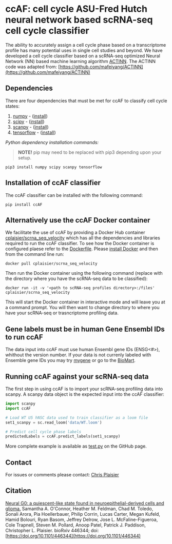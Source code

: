 # ccAF:  cell cycle ASU-Fred Hutch neural network based scRNA-seq cell cycle classifier
The ability to accurately assign a cell cycle phase based on a transcriptome profile has many potential uses in single cell studies and beyond. We have developed a cell cycle classifier based on a scRNA-seq optimized Neural Network (NN) based machine learning algorithm [ACTINN](https://pubmed.ncbi.nlm.nih.gov/31359028/). The ACTINN code was adapted from:  [https://github.com/mafeiyang/ACTINN](https://github.com/mafeiyang/ACTINN)

## Dependencies
There are four dependencies that must be met for ccAF to classify cell cycle states:
1. [numpy](https://numpy.org/) - ([install](https://numpy.org/install/))
2. [scipy](https://www.scipy.org/index.html) - ([install](https://www.scipy.org/install.html))
3. [scanpy](https://scanpy.readthedocs.io/en/latest/) - ([install](https://scanpy.readthedocs.io/en/latest/installation.html))
3. [tensorflow](https://www.tensorflow.org/) - ([install](https://www.tensorflow.org/install))

*Python dependency installation commands:*
> **NOTE!**  pip may need to be replaced with pip3 depending upon your setup.

```shell
pip3 install numpy scipy scanpy tensorflow
```

## Installation of ccAF classifier
The ccAF classifier can be installed with the following command:

```shell
pip install ccAF
```

## Alternatively use the ccAF Docker container
We facilitate the use of ccAF by providing a Docker Hub container [cplaisier/scrna_seq_velocity](https://hub.docker.com/r/cplaisier/scrna_seq_velocity) which has all the dependencies and libraries required to run the ccAF classifier. To see how the Docker container is configured plaese refer to the [Dockerfile](https://github.com/plaisier-lab/docker_scRNA_seq_velocity/blob/master/Dockerfile). Please [install Docker](https://docs.docker.com/get-docker/) and then from the command line run:

```shell
docker pull cplaisier/scrna_seq_velocity
```

Then run the Docker container using the following command (replace <path to scRNA-seq profiles directory> with the directory where you have the scRNA-seq data to be classified):

```shell
docker run -it -v '<path to scRNA-seq profiles directory>:/files' cplaisier/scrna_seq_velocity
```

This will start the Docker container in interactive mode and will leave you at a command prompt. You will then want to change directory to where you have your scRNA-seq or trasncriptome profiling data.

## Gene labels must be in human Gene Ensembl IDs to run ccAF
The data input into ccAF must use human Ensembl gene IDs (ENSG<#>), whithout the version number. If your data is not currenly labeled with Ensemble gene IDs you may try [mygene](https://docs.mygene.info/projects/mygene-py/en/latest/) or go to the [BioMart](http://uswest.ensembl.org/biomart/martview).
  
## Running ccAF against your scRNA-seq data
The first step in using ccAF is to import your scRNA-seq profiling data into scanpy. A scanpy data object is the expected input into the ccAF classifier:

```python
import scanpy
import ccAF

# Load WT U5 hNSC data used to train classifier as a loom file
set1_scanpy = sc.read_loom('data/WT.loom')

# Predict cell cycle phase labels
predictedLabels = ccAF.predict_labels(set1_scanpy)
```

More complete example is available as [test.py](https://github.com/plaisier-lab/ccAF/blob/master/tests/test.py) on the GitHub page.

## Contact
For issues or comments please contact:  [Chris Plaisier](mailto:plaisier@asu.edu)

## Citation
[Neural G0: a quiescent-like state found in neuroepithelial-derived cells and glioma.](https://doi.org/10.1101/446344) Samantha A. O'Connor, Heather M. Feldman, Chad M. Toledo, Sonali Arora, Pia Hoellerbauer, Philip Corrin, Lucas Carter, Megan Kufeld, Hamid Bolouri, Ryan Basom, Jeffrey Delrow, Jose L. McFaline-Figueroa, Cole Trapnell, Steven M. Pollard, Anoop Patel, Patrick J. Paddison, Christopher L. Plaisier. bioRxiv 446344; doi: [https://doi.org/10.1101/446344](https://doi.org/10.1101/446344)
